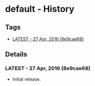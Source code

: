 # default - History
## Tags
* [LATEST - 27 Apr, 2016 (8e9cae68)](#LATEST)

## Details
### <a name = "LATEST">LATEST - 27 Apr, 2016 (8e9cae68)

* Initial release.
